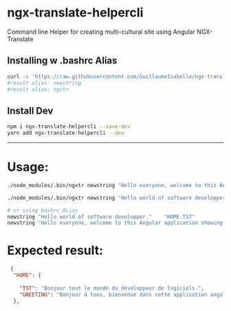 # ngx-translate-helpercli
Command line Helper for creating multi-cultural site using Angular NGX-Translate


## Installing w .bashrc Alias

```sh
curl -s 'https://raw.githubusercontent.com/GuillaumeIsabelle/ngx-translate-helpercli/master/install-bashrc.sh' | bash 
#result alias: newstring
#result alias: ngxtr
```

## Install Dev
```sh
npm i ngx-translate-helpercli --save-dev
yarn add ngx-translate-helpercli --dev
```



---

# Usage: 
```sh
./node_modules/.bin/ngxtr newstring "Hello everyone, welcome to this Angular application showing up translating mastery."    "HOME.GREETING"

./node_modules/.bin/ngxtr newstring "Hello world of software developper."    "HOME.TST" 

# or using bashrc ALias
newstring "Hello world of software developper."    "HOME.TST" 
newstring "Hello everyone, welcome to this Angular application showing up translating mastery."    "HOME.GREETING"
```

# Expected result:
```json
 {
  "HOME": {
   
    "TST": "Bonjour tout le monde du développeur de logiciels.",
    "GREETING": "Bonjour à tous, bienvenue dans cette application angulaire présentant la maîtrise de la traduction."
  },
  ```